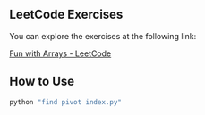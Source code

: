 ## LeetCode Exercises

You can explore the exercises at the following link:

[Fun with Arrays - LeetCode](https://leetcode.com/explore/learn/card/array-and-string/)

## How to Use

```sh
python "find pivot index.py"
```
